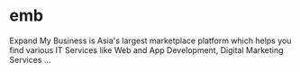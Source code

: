 # emb
Expand My Business is Asia's largest marketplace platform which helps you find various IT Services like Web and App Development, Digital Marketing Services ...
